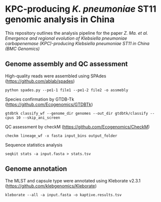 # KPC-producing *K. pneumoniae* ST11 genomic analysis in China #   
This repository outlines the analysis pipeline for the paper *Z. Ma. et al. Emergence and regional evolution of Klebsiella pneumoniae carbapenemase (KPC)-producing Klebsiella pneumoniae ST11 in China (BMC Genomics)*

## Genome assembly and QC assessment ##
High-quality reads were assembled using SPAdes (https://github.com/ablab/spades)  
```
python spades.py --pe1-1 file1 --pe1-2 file2 -o assmebly 
```
Species confirmation by GTDB-Tk (https://github.com/Ecogenomics/GTDBTk)  
```
gtdbtk classify_wf --genome_dir genomes --out_dir gtdbtk/classify --cpus 10 --skip_ani_screen
```
QC assessment by checkM (https://github.com/Ecogenomics/CheckM)  
```
checkm lineage_wf -x fasta input_bins output_folder
```
Sequence statistics analysis
```
seqkit stats -a input.fasta > stats.tsv
```
## Genome annotation ##
The MLST and capsule type were annotated using Kleborate v2.3.1 (https://github.com/klebgenomics/Kleborate)
```
kleborate --all -a input.fasta -o kaptive.results.tsv
```
